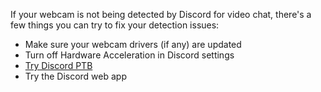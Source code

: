 <p>If your webcam is not being detected by Discord for video chat, there's a few things you can try to fix your detection issues:</p>
<ul>
    <li>Make sure your webcam drivers (if any) are updated</li>
    <li>Turn off Hardware Acceleration in Discord settings</li>
    <li><a href="https://discord.com/api/download/ptb?platform=win" target="_self">Try Discord PTB</a></li>
    <li>Try the Discord web app</li>
</ul>